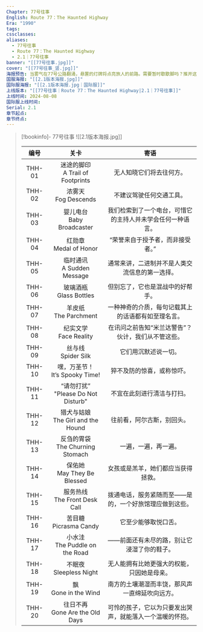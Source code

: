 ```yaml
---
Chapter: 77号往事
English: Route 77：The Haunted Highway
Era: "1990"
tags: 
cssclasses: 
aliases:
  - 77号往事
  - Route 77：The Haunted Highway
  - 2.1｜77号往事
banner: "[[77号往事.jpg]]"
cover: "[[77号往事_竖.jpg]]"
海报预告: 当雾气在77号公路翻涌，悬置的灯牌将点亮旅人的前路。需要暂时歇歇脚吗？推开这扇门吧，蓝手帕旅馆欢迎您的到来。
国服海报: "[[2.1版本海报.jpg]]"
国际服海报: "[[2.1版本海报.jpg｜国际服]]"
上线版本: "[[77号往事｜Route 77：The Haunted Highway|2.1｜77号往事]]"
上线时间: 2024-08-08
国际服上线时间: 
Serial: 2.1
章节起点: 
章节终点:
---
```

> [!bookinfo]- 77号往事
> ![[2.1版本海报.jpg]]
>
> |  编号  |                  关卡                  |                            寄语                            |
> | :----: | :------------------------------------: | :--------------------------------------------------------: |
> | THH-01 |  迷途的脚印<br/>A Trail of Footprints  |                  无人知晓它们将去往何方。                  |
> | THH-02 |        浓雾天<br/>Fog Descends         |                  不建议驾驶任何交通工具。                  |
> | THH-03 |     婴儿电台<br/>Baby Broadcaster      | 我们检索到了一个电台，可惜它的主持人并未学会任何一种语言。 |
> | THH-04 |       红勋章<br/>Medal of Honor        |              “荣誉来自于授予者，而非接受者。”              |
> | THH-05 |     临时通讯<br/>A Sudden Message      |       通常来讲，二进制并不是人类交流信息的第一选择。       |
> | THH-06 |       玻璃酒瓶<br/>Glass Bottles       |              但别忘了，它也是混战中的好帮手。              |
> | THH-07 |        羊皮纸<br/>The Parchment        |     一种神奇的介质，每句记载其上的话语都有如至理名言。     |
> | THH-08 |       纪实文学<br/>Face Reality        |     在讯问之前告知“米兰达警告”？伙计，我们从不管这些。     |
> | THH-09 |         丝与线<br/>Spider Silk         |                    它们用沉默述说一切。                    |
> | THH-10 |   嘿，万圣节！<br/>It’s Spooky Time!   |                 猝不及防的惊喜，或称惊吓。                 |
> | THH-11 | “请勿打扰”<br/>"Please Do Not Disturb" |                 不宜在此刻进行清洁与打扫。                 |
> | THH-12 | 猎犬与姑娘<br/>The Girl and the Hound  |                 往前看，阿尔古斯，别回头。                 |
> | THH-13 |  反刍的胃袋<br/>The Churning Stomach   |                    一遍，一遍，再一遍。                    |
> | THH-14 |     保佑她<br/>May They Be Blessed     |             女孩或是羔羊，她们都应当获得拯救。             |
> | THH-15 |    服务热线<br/>The Front Desk Call    |   拨通电话，服务紧随而至——是的，一个好旅馆理应做到这些。   |
> | THH-16 |       苦目糖<br/>Picrasma Candy        |                    它至少能够取悦口舌。                    |
> | THH-17 |   小水洼<br/>The Puddle on the Road    |         ——前面还有未尽的路，别让它浸湿了你的鞋子。         |
> | THH-18 |       不眠夜<br/>Sleepless Night       |         无人能拥有比她更强大的权能，只因她是母亲。         |
> | THH-19 |        飘<br/>Gone in the Wind         |       南方的土壤潮湿而丰饶，那风声一直绵延吹向远方。       |
> | THH-20 |   往日不再<br/>Gone Are the Old Days   |  可怜的孩子，它以为只要发出哭声，就能落入一个温暖的怀抱。  |

